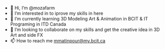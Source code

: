 - 👋 Hi, I’m @mozafarm
- 👀 I’m interested in to iprove my skills in here
- 🌱 I’m currently learning 3D Modeling Art & Animation in BCIT & IT Programing in ITD Canada
- 💞️ I’m looking to collaborate on my skills and get the creative idea in 3D Art and side FX
- 📫 How to reach me mmatinpour@my.bcit.ca

<!---
mozafarm/mozafarm is a ✨ special ✨ repository because its `README.md` (this file) appears on your GitHub profile.
You can click the Preview link to take a look at your changes.
--->
